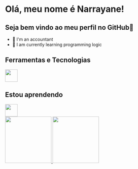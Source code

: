 # Olá, meu nome é Narrayane!
## Seja bem vindo ao meu perfil no GitHub👋
- 🔭 I'm an accountant
- 🌱 I am currently learning programming logic

## Ferramentas e Tecnologias

<img loading="lazy" src="https://cdn.jsdelivr.net/gh/devicons/devicon/icons/git/git-original.svg" width="40" height="40"/>




## Estou aprendendo
<img loading="lazy" src="https://cdn.jsdelivr.net/gh/devicons/devicon/icons/java/java-original.svg" width="40" height="40"/>






<div>
<a href="https://github.com/Narrayane">
<img loading="lazy" height="150em" src="https://github-readme-stats.vercel.app/api/top-langs/?username=Narrayane&layout=compact&langs_count=7&theme=dracula"/>
<img loading="lazy" height="150em" src="https://github-readme-stats.vercel.app/api?username=Narrayane&show_icons=true&theme=dracula&include_all_commits=true&count_private=true"/>
</div>



          
          
          
          
<!--
**Narrayane/Narrayane** is a ✨ _special_ ✨ repository because its `README.md` (this file) appears on your GitHub profile.

Here are some ideas to get you started:

- 🔭 I'm an accountant
- 🌱 I’m currently learning ...
- 👯 I’m looking to collaborate on ...
- 🤔 I’m looking for help with ...
- 💬 Ask me about ...
- 📫 How to reach me: ...
- 😄 Pronouns: ...
- ⚡ Fun fact: ...
-->
